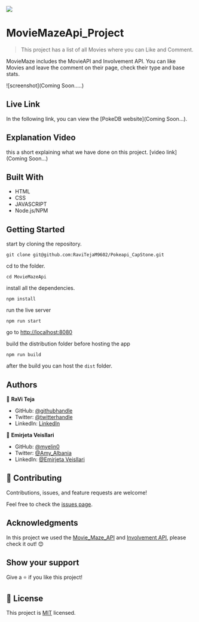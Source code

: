 ![](https://img.shields.io/badge/Microverse-blueviolet)

# MovieMazeApi_Project

> This project has a list of all Movies where you can Like and Comment.

MovieMaze includes the MovieAPI and Involvement API. You can like Movies and leave the comment on their page, check their type and base stats.

![screenshot](Coming Soon.....)

## Live Link

In the following link, you can view the [PokeDB website](Coming Soon...).

## Explanation Video

this a short explaining what we have done on this project.
[video link](Coming Soon...)

## Built With

- HTML
- CSS
- JAVASCRIPT
- Node.js/NPM

## Getting Started

start by cloning the repository.

`git clone git@github.com:RaviTejaM9602/Pokeapi_CapStone.git`

cd to the folder.

`cd MovieMazeApi`

install all the dependencies.

`npm install`

run the live server

`npm run start`

go to [http://localhost:8080](http://localhost:8080)

build the distribution folder before hosting the app

`npm run build`

after the build you can host the `dist` folder.

## Authors

👤 **RaVi Teja**

- GitHub: [@githubhandle](https://github.com/RaviTejaM9602/Pokeapi_CapStone)
- Twitter: [@twitterhandle](https://twitter.com/RaviTejaMekala1)
- LinkedIn: [LinkedIn](https://www.linkedin.com/in/ravi-teja-8499a31b9/)

👤 **Emirjeta Veisllari**

- GitHub: [@myelin0](https://github.com/myelin0)
- Twitter: [@Amy_Albania](https://twitter.com/Amy_albania)
- LinkedIn: [@Emirjeta Veisllari](https://www.linkedin.com/in/emirjeta-veisllari/)

## 🤝 Contributing

Contributions, issues, and feature requests are welcome!

Feel free to check the [issues page](../../issues/).

## Acknowledgments

In this project we used the [Movie_Maze_API](https://api.tvmaze.com/shows) and [Involvement API](https://us-central1-involvement-api.cloudfunctions.net/capstoneApi/apps/qdmdFHstOSTgqs8wmesu/comments), please check it out! 😊

## Show your support

Give a ⭐️ if you like this project!

## 📝 License

This project is [MIT](./MIT.md) licensed.

